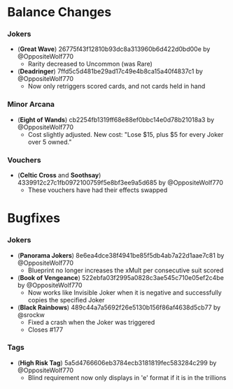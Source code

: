 # Balance Changes

### Jokers

* (**Great Wave**) 26775f43f12810b93dc8a313960b6d422d0bd00e by @OppositeWolf770
    * Rarity decreased to Uncommon (was Rare)
* (**Deadringer**) 7ffd5c5d481be29ad17c49e4b8ca15a40f4837c1 by @OppositeWolf770
    * Now only retriggers scored cards, and not cards held in hand

### Minor Arcana

* (**Eight of Wands**) cb2254fb1319ff68e88ef0bbc14e0d78b21018a3 by @OppositeWolf770
    * Cost slightly adjusted. New cost: "Lose $15, plus $5 for every Joker over 5 owned."

### Vouchers

* (**Celtic Cross** and **Soothsay**) 4339912c27c1fb0972100759f5e8bf3ee9a5d685 by @OppositeWolf770
    * These vouchers have had their effects swapped

# Bugfixes

### Jokers

* (**Panorama Jokers**) 8e6ea4dce38f4941be85f5db4ab7a22d1aae7c81 by @OppositeWolf770
    * Blueprint no longer increases the xMult per consecutive suit scored
* (**Book of Vengeance**) 522ebfa03f2995a0828c3ae545c710e05ef2c4be by @OppositeWolf770
    * Now works like Invisible Joker when it is negative and successfully copies the specified Joker
* (**Black Rainbows**) 489c44a7a5692f26e5130b156f86af4638d5cb77 by @srockw
    * Fixed a crash when the Joker was triggered
    * Closes #177

### Tags

* (**High Risk Tag**) 5a5d4766606eb3784ecb3181819fec583284c299 by @OppositeWolf770
    * Blind requirement now only displays in 'e' format if it is in the trillions